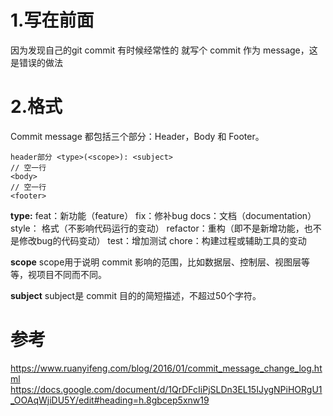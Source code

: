 

# 1.写在前面

因为发现自己的git commit 有时候经常性的 就写个 commit 作为 message，这是错误的做法

# 2.格式


Commit message 都包括三个部分：Header，Body 和 Footer。

```
header部分 <type>(<scope>): <subject>
// 空一行
<body>
// 空一行
<footer>
```

**type:**
feat：新功能（feature）
fix：修补bug
docs：文档（documentation）
style： 格式（不影响代码运行的变动）
refactor：重构（即不是新增功能，也不是修改bug的代码变动）
test：增加测试
chore：构建过程或辅助工具的变动

**scope**
scope用于说明 commit 影响的范围，比如数据层、控制层、视图层等等，视项目不同而不同。

**subject**
subject是 commit 目的的简短描述，不超过50个字符。


# 参考

https://www.ruanyifeng.com/blog/2016/01/commit_message_change_log.html
https://docs.google.com/document/d/1QrDFcIiPjSLDn3EL15IJygNPiHORgU1_OOAqWjiDU5Y/edit#heading=h.8gbcep5xnw19

